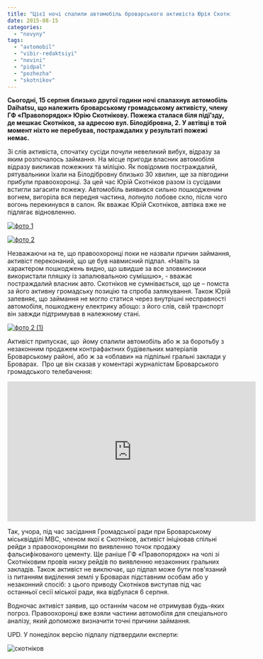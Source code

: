 ```yaml
---
title: "Цієї ночі спалили автомобіль броварського активіста Юрія Скотнікова"
date: 2015-08-15
categories: 
  - "novyny"
tags: 
  - "avtomobil"
  - "vibir-redaktsiyi"
  - "novini"
  - "pidpal"
  - "pozhezha"
  - "skotnikov"
---
```


**Сьогодні, 15 серпня близько другої години ночі спалахнув автомобіль Daihatsu, що належить броварському громадському активісту, члену ГФ «Правопорядок» Юрію Скотнікову. Пожежа сталася біля підї’зду, де мешкає Скотніков, за адресою вул. Білодібровна, 2. У автівці в той момент ніхто не перебував, постраждалих у результаті пожежі немає.**

Зі слів активіста, спочатку сусіди почули невеликий вибух, відразу за яким розпочалось займання. На місце пригоди власник автомобіля відразу викликав пожежних та міліцію. Як повідомив постраждалий, рятувальники їхали на Білодібровну близько 30 хвилин, ще за півгодини прибули правоохоронці. За цей час Юрій Скотніков разом із сусідами встигли загасити пожежу. Автомобіль виявився сильно пошкодженим вогнем, вигоріла вся передня частина, лопнуло лобове скло, після чого вогонь перекинувся в салон. Як вважає Юрій Скотніков, автівка вже не підлягає відновленню.

[![фото 1](https://mpz.brovary.org/wp-content/uploads/2015/08/foto-1.jpg)](https://mpz.brovary.org/wp-content/uploads/2015/08/foto-1.jpg)

[![фото 2](https://mpz.brovary.org/wp-content/uploads/2015/08/foto-2.jpg)](https://mpz.brovary.org/wp-content/uploads/2015/08/foto-2.jpg)

Незважаючи на те, що правоохоронці поки не назвали причин займання, активіст переконаний, що це був навмисний підпал. «Навіть за характером пошкоджень видно, що швидше за все зловмисники використали пляшку із запалювальною сумішшю», - вважає постраждалий власник авто. Скотніков не сумнівається, що це – помста за його активну громадську позицію та спроба залякування. Також Юрій запевняє, що займання не могло статися через внутрішні несправності автомобіля, пошкоджену електрику абощо: з його слів, свій транспорт він завжди підтримував в належному стані.

[![фото 2 (1)](https://mpz.brovary.org/wp-content/uploads/2015/08/foto-2-1.jpg)](https://mpz.brovary.org/wp-content/uploads/2015/08/foto-2-1.jpg)

Активіст припускає, що  йому спалили автомобіль або ж за боротьбу з незаконним продажем контрафактних будівельних матеріалів  Броварському районі, або ж за «облави» на підпільні гральні заклади у Броварах.  Про це він сказав у коментарі журналістам Броварського громадського телебачення:

<iframe src="https://www.youtube.com/embed/qTunVHt24QM" width="560" height="315" frameborder="0" allowfullscreen="allowfullscreen"></iframe>

Так, учора, під час засідання Громадської ради при Броварському міськвідділі МВС, членом якої є Скотніков, активіст ініціював спільні рейди з правоохоронцями по виявленню точок продажу фальсифікованого цементу. Ще раніше ГФ «Правопорядок» на чолі зі Скотніковим провів низку рейдів по виявленню незаконних гральних закладів. Також активіст не виключає, що підпал може бути пов'язаний із питанням виділення землі у Броварах підставним особам або у незаконний спосіб: з цього приводу Скотніков виступав під час останньої сесії міської ради, яка відбулася 6 серпня.

Водночас активіст заявив, що останнім часом не отримував будь-яких погроз. Правоохоронці вже взяли частини автомобіля для спеціального аналізу, який допоможе визначити точні причини займання.

UPD. У понеділок версію підпалу підтвердили експерти:

![скотніков](https://mpz.brovary.org/wp-content/uploads/2015/08/skotnikov.jpg)
